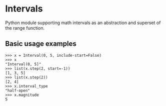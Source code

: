 # Intervals
Python module supporting math intervals as an abstraction and superset of the range function.

## Basic usage examples
```python3
>>> x = Interval(0, 5, include-start=False)
>>> x
"Interval(0, 5]"
>>> list(x.step(2, start=-1))
[1, 3, 5]
>>> list(x.step(2))
[2, 4]
>>> x.interval_type
"half-open"
>>> x.magnitude
5
```
